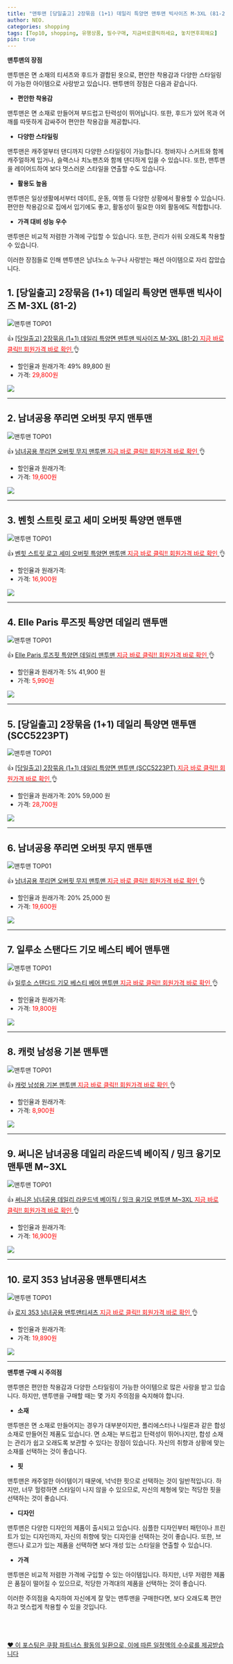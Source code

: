 ```yaml
---
title: "맨투맨 [당일출고] 2장묶음 (1+1) 데일리 특양면 맨투맨 빅사이즈 M-3XL (81-2) 필수 필요 추천 제품 비교 최저 가격 비교 장점 구매 후기 구매평"
author: NEO.
categories: shopping
tags: [Top10, shopping, 유행상품, 필수구매, 지금바로클릭하세요, 놓치면후회해요]
pin: true
---
```

**맨투맨의 장점**

맨투맨은 면 소재의 티셔츠와 후드가 결합된 옷으로, 편안한 착용감과 다양한 스타일링이 가능한 아이템으로 사랑받고 있습니다. 맨투맨의 장점은 다음과 같습니다.

* **편안한 착용감**

맨투맨은 면 소재로 만들어져 부드럽고 탄력성이 뛰어납니다. 또한, 후드가 있어 목과 어깨를 따뜻하게 감싸주어 편안한 착용감을 제공합니다.

* **다양한 스타일링**

맨투맨은 캐주얼부터 댄디까지 다양한 스타일링이 가능합니다. 청바지나 스커트와 함께 캐주얼하게 입거나, 슬랙스나 치노팬츠와 함께 댄디하게 입을 수 있습니다. 또한, 맨투맨을 레이어드하여 보다 멋스러운 스타일을 연출할 수도 있습니다.

* **활용도 높음**

맨투맨은 일상생활에서부터 데이트, 운동, 여행 등 다양한 상황에서 활용할 수 있습니다. 편안한 착용감으로 집에서 입기에도 좋고, 활동성이 필요한 야외 활동에도 적합합니다.

* **가격 대비 성능 우수**

맨투맨은 비교적 저렴한 가격에 구입할 수 있습니다. 또한, 관리가 쉬워 오래도록 착용할 수 있습니다.

이러한 장점들로 인해 맨투맨은 남녀노소 누구나 사랑받는 패션 아이템으로 자리 잡았습니다.

   

## 1. [당일출고] 2장묶음 (1+1) 데일리 특양면 맨투맨 빅사이즈 M-3XL (81-2)

![맨투맨 TOP01](https://thumbnail10.coupangcdn.com/thumbnails/remote/490x490ex/image/vendor_inventory/392b/5778fc135760f5570bf946040c153cc0833650c65e4287f5f8c58026f22f.png)


👍 [[당일출고] 2장묶음 (1+1) 데일리 특양면 맨투맨 빅사이즈 M-3XL (81-2) <font color=red> 지금 바로 클릭!! 회원가격 바로 확인 </font> ](https://link.coupang.com/re/AFFSDP?lptag=AF3617701&subid=GithubCoopas&pageKey=6865866181&traceid=V0-153&itemId=16410152054&vendorItemId=87549328268) 👌 


- 할인율과 원래가격: 49%  89,800   원
- 가격: <span style='color:red'>29,800원</span>

[![](/discount_price.png)](https://link.coupang.com/re/AFFSDP?lptag=AF3617701&subid=GithubCoopas&pageKey=6865866181&traceid=V0-153&itemId=16410152054&vendorItemId=87549328268)

---


   

## 2. 남녀공용 쭈리면 오버핏 무지 맨투맨

![맨투맨 TOP01](https://thumbnail8.coupangcdn.com/thumbnails/remote/490x490ex/image/vendor_inventory/9860/cc5339283b274dd1b84efbab7af0cdea09353641f12c5efbc1c7f39f77fb.jpg)


👍 [남녀공용 쭈리면 오버핏 무지 맨투맨 <font color=red> 지금 바로 클릭!! 회원가격 바로 확인 </font> ](https://link.coupang.com/re/AFFSDP?lptag=AF3617701&subid=GithubCoopas&pageKey=6300302207&traceid=V0-153&itemId=13089697366&vendorItemId=82913443540) 👌 


- 할인율과 원래가격: 
- 가격: <span style='color:red'>19,600원</span>

[![](/discount_price.png)](https://link.coupang.com/re/AFFSDP?lptag=AF3617701&subid=GithubCoopas&pageKey=6300302207&traceid=V0-153&itemId=13089697366&vendorItemId=82913443540)

---


   

## 3. 벤힛 스트릿 로고 세미 오버핏 특양면 맨투맨

![맨투맨 TOP01](https://thumbnail8.coupangcdn.com/thumbnails/remote/490x490ex/image/retail/images/2951854267809173-0568d0be-49da-41e2-bda6-80d401a432b9.jpg)


👍 [벤힛 스트릿 로고 세미 오버핏 특양면 맨투맨 <font color=red> 지금 바로 클릭!! 회원가격 바로 확인 </font> ](https://link.coupang.com/re/AFFSDP?lptag=AF3617701&subid=GithubCoopas&pageKey=1504180262&traceid=V0-153&itemId=2582927015&vendorItemId=70575154432) 👌 


- 할인율과 원래가격: 
- 가격: <span style='color:red'>16,900원</span>

[![](/discount_price.png)](https://link.coupang.com/re/AFFSDP?lptag=AF3617701&subid=GithubCoopas&pageKey=1504180262&traceid=V0-153&itemId=2582927015&vendorItemId=70575154432)

---


   

## 4. Elle Paris 루즈핏 특양면 데일리 맨투맨

![맨투맨 TOP01](https://thumbnail9.coupangcdn.com/thumbnails/remote/490x490ex/image/retail/images/361100637170014-b157287b-8861-448e-8650-a126d1bec49c.jpg)


👍 [Elle Paris 루즈핏 특양면 데일리 맨투맨 <font color=red> 지금 바로 클릭!! 회원가격 바로 확인 </font> ](https://link.coupang.com/re/AFFSDP?lptag=AF3617701&subid=GithubCoopas&pageKey=6669782519&traceid=V0-153&itemId=15340649124&vendorItemId=82560909440) 👌 


- 할인율과 원래가격: 5%  41,900   원
- 가격: <span style='color:red'>5,990원</span>

[![](/discount_price.png)](https://link.coupang.com/re/AFFSDP?lptag=AF3617701&subid=GithubCoopas&pageKey=6669782519&traceid=V0-153&itemId=15340649124&vendorItemId=82560909440)

---


   

## 5. [당일출고] 2장묶음 (1+1) 데일리 특양면 맨투맨 (SCC5223PT)

![맨투맨 TOP01](https://thumbnail6.coupangcdn.com/thumbnails/remote/490x490ex/image/vendor_inventory/3ee0/503d6b99235962bd26f8d6a175dd72b74ec94bcac5a51dd6e2c9c3f6473f.jpg)


👍 [[당일출고] 2장묶음 (1+1) 데일리 특양면 맨투맨 (SCC5223PT) <font color=red> 지금 바로 클릭!! 회원가격 바로 확인 </font> ](https://link.coupang.com/re/AFFSDP?lptag=AF3617701&subid=GithubCoopas&pageKey=6047099050&traceid=V0-153&itemId=11072516106&vendorItemId=78351988885) 👌 


- 할인율과 원래가격: 20%  59,000   원
- 가격: <span style='color:red'>28,700원</span>

[![](/discount_price.png)](https://link.coupang.com/re/AFFSDP?lptag=AF3617701&subid=GithubCoopas&pageKey=6047099050&traceid=V0-153&itemId=11072516106&vendorItemId=78351988885)

---


   

## 6. 남녀공용 쭈리면 오버핏 무지 맨투맨

![맨투맨 TOP01](https://thumbnail8.coupangcdn.com/thumbnails/remote/490x490ex/image/vendor_inventory/9860/cc5339283b274dd1b84efbab7af0cdea09353641f12c5efbc1c7f39f77fb.jpg)


👍 [남녀공용 쭈리면 오버핏 무지 맨투맨 <font color=red> 지금 바로 클릭!! 회원가격 바로 확인 </font> ](https://link.coupang.com/re/AFFSDP?lptag=AF3617701&subid=GithubCoopas&pageKey=6300302207&traceid=V0-153&itemId=13089697366&vendorItemId=82913443540) 👌 


- 할인율과 원래가격: 20%  25,000   원
- 가격: <span style='color:red'>19,600원</span>

[![](/discount_price.png)](https://link.coupang.com/re/AFFSDP?lptag=AF3617701&subid=GithubCoopas&pageKey=6300302207&traceid=V0-153&itemId=13089697366&vendorItemId=82913443540)

---


   

## 7. 일루소 스탠다드 기모 베스티 베어 맨투맨

![맨투맨 TOP01](https://thumbnail10.coupangcdn.com/thumbnails/remote/490x490ex/image/vendor_inventory/4d60/fdc46a79f4ae9656e04850e44e308d55ccf850cc87e36e0dea5157464139.jpg)


👍 [일루소 스탠다드 기모 베스티 베어 맨투맨 <font color=red> 지금 바로 클릭!! 회원가격 바로 확인 </font> ](https://link.coupang.com/re/AFFSDP?lptag=AF3617701&subid=GithubCoopas&pageKey=7567478470&traceid=V0-153&itemId=19950290336&vendorItemId=87052651252) 👌 


- 할인율과 원래가격: 
- 가격: <span style='color:red'>19,800원</span>

[![](/discount_price.png)](https://link.coupang.com/re/AFFSDP?lptag=AF3617701&subid=GithubCoopas&pageKey=7567478470&traceid=V0-153&itemId=19950290336&vendorItemId=87052651252)

---


   

## 8. 캐럿 남성용 기본 맨투맨

![맨투맨 TOP01](https://thumbnail10.coupangcdn.com/thumbnails/remote/490x490ex/image/retail/images/1918226381884957-60b0f6de-78c6-4523-b61a-5fd210cbb55c.jpg)


👍 [캐럿 남성용 기본 맨투맨 <font color=red> 지금 바로 클릭!! 회원가격 바로 확인 </font> ](https://link.coupang.com/re/AFFSDP?lptag=AF3617701&subid=GithubCoopas&pageKey=7411098201&traceid=V0-153&itemId=19202360087&vendorItemId=86319675461) 👌 


- 할인율과 원래가격: 
- 가격: <span style='color:red'>8,900원</span>

[![](/discount_price.png)](https://link.coupang.com/re/AFFSDP?lptag=AF3617701&subid=GithubCoopas&pageKey=7411098201&traceid=V0-153&itemId=19202360087&vendorItemId=86319675461)

---


   

## 9. 써니온 남녀공용 데일리 라운드넥 베이직 / 밍크 융기모 맨투맨 M~3XL

![맨투맨 TOP01](https://thumbnail10.coupangcdn.com/thumbnails/remote/490x490ex/image/vendor_inventory/cae2/3006a48e027868d7af7c4773d1f0adf9e224239635b2ba49a3a927c16b29.jpg)


👍 [써니온 남녀공용 데일리 라운드넥 베이직 / 밍크 융기모 맨투맨 M~3XL <font color=red> 지금 바로 클릭!! 회원가격 바로 확인 </font> ](https://link.coupang.com/re/AFFSDP?lptag=AF3617701&subid=GithubCoopas&pageKey=7745608292&traceid=V0-153&itemId=20850541175&vendorItemId=87918094442) 👌 


- 할인율과 원래가격: 
- 가격: <span style='color:red'>16,900원</span>

[![](/discount_price.png)](https://link.coupang.com/re/AFFSDP?lptag=AF3617701&subid=GithubCoopas&pageKey=7745608292&traceid=V0-153&itemId=20850541175&vendorItemId=87918094442)

---


   

## 10. 로지 353 남녀공용 맨투맨티셔츠

![맨투맨 TOP01](https://thumbnail6.coupangcdn.com/thumbnails/remote/490x490ex/image/vendor_inventory/c2f2/d8f47c4e6f5f9b1c3094cd6d0485afdb2a0f22e0230405730e5fcaf074fb.jpg)


👍 [로지 353 남녀공용 맨투맨티셔츠 <font color=red> 지금 바로 클릭!! 회원가격 바로 확인 </font> ](https://link.coupang.com/re/AFFSDP?lptag=AF3617701&subid=GithubCoopas&pageKey=7607831129&traceid=V0-153&itemId=20141373663&vendorItemId=87234833315) 👌 


- 할인율과 원래가격: 
- 가격: <span style='color:red'>19,890원</span>

[![](/discount_price.png)](https://link.coupang.com/re/AFFSDP?lptag=AF3617701&subid=GithubCoopas&pageKey=7607831129&traceid=V0-153&itemId=20141373663&vendorItemId=87234833315)

---
**맨투맨 구매 시 주의점**

맨투맨은 편안한 착용감과 다양한 스타일링이 가능한 아이템으로 많은 사랑을 받고 있습니다. 하지만, 맨투맨을 구매할 때는 몇 가지 주의점을 숙지해야 합니다.

* **소재**

맨투맨은 면 소재로 만들어지는 경우가 대부분이지만, 폴리에스터나 나일론과 같은 합성 소재로 만들어진 제품도 있습니다. 면 소재는 부드럽고 탄력성이 뛰어나지만, 합성 소재는 관리가 쉽고 오래도록 보관할 수 있다는 장점이 있습니다. 자신의 취향과 상황에 맞는 소재를 선택하는 것이 좋습니다.

* **핏**

맨투맨은 캐주얼한 아이템이기 때문에, 넉넉한 핏으로 선택하는 것이 일반적입니다. 하지만, 너무 헐렁하면 스타일이 나지 않을 수 있으므로, 자신의 체형에 맞는 적당한 핏을 선택하는 것이 좋습니다.

* **디자인**

맨투맨은 다양한 디자인의 제품이 출시되고 있습니다. 심플한 디자인부터 패턴이나 프린트가 있는 디자인까지, 자신의 취향에 맞는 디자인을 선택하는 것이 좋습니다. 또한, 브랜드나 로고가 있는 제품을 선택하면 보다 개성 있는 스타일을 연출할 수 있습니다.

* **가격**

맨투맨은 비교적 저렴한 가격에 구입할 수 있는 아이템입니다. 하지만, 너무 저렴한 제품은 품질이 떨어질 수 있으므로, 적당한 가격대의 제품을 선택하는 것이 좋습니다.

이러한 주의점을 숙지하여 자신에게 잘 맞는 맨투맨을 구매한다면, 보다 오래도록 편안하고 멋스럽게 착용할 수 있을 것입니다.<br><br><br><br><br> [ ❤  이 포스팅은 쿠팡 파트너스 활동의 일환으로, 이에 따른 일정액의 수수료를 제공받습니다](https://link.coupang.com/a/bcEFyh)